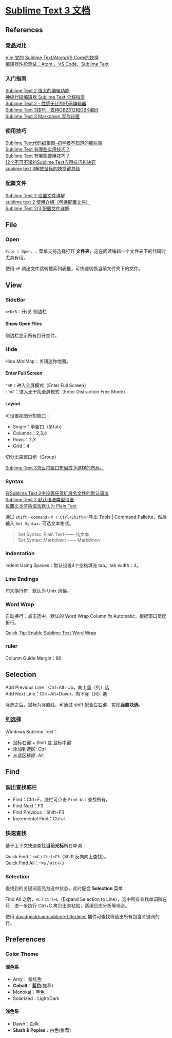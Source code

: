 # [Sublime Text 3 文档](http://feliving.github.io/Sublime-Text-3-Documentation/)

## References
### 竞品对比
[Vim 党的 Sublime Text/Atom/VS Code的抉择](http://www.jianshu.com/p/4d2a01c84d85)  
[编辑器性能测试：Atom 、VS Code、Sublime Text](http://blog.jobbole.com/109756/)  

### 入门指南
[Sublime Text 2 强大的编辑功能](http://blog.csdn.net/qfatao/article/details/25131711)  
[神级代码编辑器 Sublime Text 全程指南](http://www.cocoachina.com/programmer/20150715/12550.html)  
[Sublime Text 2 - 性感无比的代码编辑器](http://www.iplaysoft.com/sublimetext.html)  
[Sublime Text 3技巧：支持GB2312和GBK编码](http://blog.csdn.net/ubuntulover/article/details/21101979)  
[Sublime Text 3 Markdown 写作设置](https://jdhao.github.io/2017/03/04/Sublime-Windows-Markdown/)

### 使用技巧
[Sublime Text代码编辑器-初学者不知道的那些事](http://article.yeeyan.org/view/165434/302716)  
[Sublime Text 有哪些实用技巧？](http://www.zhihu.com/question/19976788)  
[Sublime Text 有哪些使用技巧？](http://www.zhihu.com/question/24896283)  
[12个不可不知的Sublime Text应用技巧和诀窍](http://segmentfault.com/a/1190000000505218)  
[sublime text 3解放鼠标的快捷键总结](http://dengo.org/archives/970)  

### 配置文件
[Sublime Text 2 设置文件详解](http://linux.cn/article-799-1.html)  
[sublime text 2 使用介绍（包括配置文件）](http://blog.csdn.net/tk86935367/article/details/8857840)  
[Sublime Text 2/3 配置文件详解](http://www.imjeff.cn/blog/88/)

## File
### Open
`File | Open...` 菜单支持选择打开 **文件夹**，这在阅读编辑一个文件夹下的代码时尤其有用。

使用 `⌘P` 调出文件跳转搜索列表框，可快速切换当前文件夹下的文件。

## View
### SideBar
`⌘+K+B`：开/关 侧边栏

#### Show Open Files
侧边栏显示所有打开文件。

### Hide
Hide MiniMap：关闭迷你地图。

#### Enter Full Screen
`^⌘F`：进入全屏模式（Enter Full Screen）  
`⇧^⌘F`：进入无干扰全屏模式（Enter Distraction Free Mode）  

#### Layout
可设置视图分割窗口：  

- Single：单窗口（多tab）  
- Columns：2,3,4  
- Rows：2,3  
- Grid：4  

切分出来窗口组（Group）

[Sublime Text 3怎么将窗口布局成┣这样的布局。](https://segmentfault.com/q/1010000000491630)

### Syntax
[在Sublime Text 2中设置任意扩展名文件的默认语法](http://www.cnblogs.com/zhangronghua/archive/2012/02/29/settingdefaultsyntaxforanyfileinsublimetext2.html)  
[Sublime Text 2 默认语法类型设置](http://blog.ailms.me/2013/06/27/sublime-text2-default-syntax.html)  
[设置文本渲染语法默认为 Plain Text](http://stackoverflow.com/questions/27454555/how-do-i-set-sublime-text-to-auto-detect-a-file-type-after-setting-it-once)

通过 `shift＋command＋P / Ctrl+Shift+P` 呼出 Tools | Command Pallette，然后输入 `Set Syntax:` 可选文本格式。

> Set Syntax: Plain Text —— 纯文本  
> Set Syntax: Markdown —— Markdown

### Indentation
Indent Using Spaces：默认设置4个空格填充 tab。tab width：4。

### Line Endings
句末换行符，默认为 Unix 风格。

### Word Wrap
自动换行：点击选中，默认的 Word Wrap Column 为 Automatic，根据窗口宽度折行。

[Quick Tip: Enable Sublime Text Word Wrap](http://justinseeley.com/tutorials/quick-tip-enable-sublime-text-word-wrap/)

### ruler
Column Guide Margin：80

## Selection
Add Previous Line：Ctrl+Alt+Up，向上竖（列）选  
Add Next Line：Ctrl+Alt+Down，向下竖（列）选  

竖选之后，鼠标为竖直线，可通过 shift 配合左右键，实现**竖直块选**。

### [列选择](http://feliving.github.io/Sublime-Text-3-Documentation/column_selection.html)
Windows Sublime Text：  

- 鼠标右键 + Shift 或 鼠标中键  
- 添加到选区: Ctrl  
- 从选区移除: Alt  

## Find
### 调出查找底栏

- Find：Ctrl+F，底栏可点击 `Find All` 查找所有。  
- Find Next：F3  
- Find Previous：Shift+F3  
- Incremental Find：Ctrl+I  

### 快速查找
基于上下文快速查找**当前光标**所在单词：

Quick Find：`⌥⌘G` / `Ctrl+F3`（Shift 反向向上查找）。  
Quick Find All：`^⌘G` / `Alt+F3`  

### Selection
查找到的关键词高亮为选中状态，此时配合 **Selection** 菜单：

Find All 之后，`⌘L` / `Ctrl+L`（Expand Selection to Line），选中所有查找单词所在行，进一步执行 Ctrl+C 拷贝出来粘贴，适用日志分析等场合。

使用 [davidpeckham/sublime-filterlines](https://github.com/davidpeckham/sublime-filterlines) 插件可查找筛选出所有包含关键词的行。

## Preferences
### Color Theme
#### 深色系

- Amy：   紫红色
- **Cobalt**：**蓝色**(推荐)
- Monokai：黑色
- Solarized：Light/Dark

#### 浅色系
- Dawn：白色
- **Slush & Popies**：白色(推荐)

